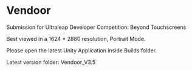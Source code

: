 # Vendoor
Submission for Ultraleap Developer Competition: Beyond Touchscreens 

Best viewed in a 1624 * 2880 resolution, Portrait Mode.

Please open the latest Unity Application inside Builds folder.

Latest version folder: Vendoor_V3.5
